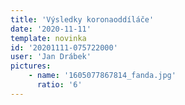 ```yaml
---
title: 'Výsledky koronaoddíláče'
date: '2020-11-11'
template: novinka
id: '20201111-075722000'
user: 'Jan Drábek'
pictures:
    - name: '1605077867814_fanda.jpg'
      ratio: '6'
---
```



